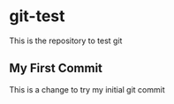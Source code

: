 # git-test
This is the repository to test git

## My First Commit
This is a change to try my initial git commit